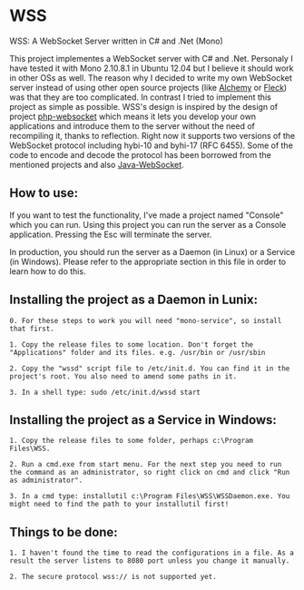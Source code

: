 WSS
===

WSS: A WebSocket Server written in C# and .Net (Mono)

This project implementes a WebSocket server with C# and .Net. Personaly I have tested it with Mono 2.10.8.1 in Ubuntu 12.04
but I believe it should work in other OSs as well. The reason why I decided to write my own WebSocket server instead of
using other open source projects (like [Alchemy](https://github.com/Olivine-Labs/Alchemy-Websockets-Client-Library) or
[Fleck](https://github.com/statianzo/Fleck)) was that they are too complicated. In contrast I tried to implement this
project as simple as possible. WSS's design is inspired by the design of project
[php-websocket](https://github.com/nicokaiser/php-websocket) which means it lets you develop your own applications and
introduce them to the server without the need of recompiling it, thanks to reflection. Right now it supports two versions
of the WebSocket protocol including hybi-10 and byhi-17 (RFC 6455). Some of the code to encode and decode the protocol has
been borrowed from the mentioned projects and also [Java-WebSocket](https://github.com/TooTallNate/Java-WebSocket).

How to use:
-----------

If you want to test the functionality, I've made a project named "Console" which you can run. Using this project
you can run the server as a Console application. Pressing the Esc will terminate the server.

In production, you should run the server as a Daemon (in Linux) or a Service (in Windows). Please refer to the appropriate
section in this file in order to learn how to do this.

Installing the project as a Daemon in Lunix:
--------------------------------------------

	0. For these steps to work you will need "mono-service", so install that first.

	1. Copy the release files to some location. Don't forget the "Applications" folder and its files. e.g. /usr/bin or /usr/sbin
	
	2. Copy the "wssd" script file to /etc/init.d. You can find it in the project's root. You also need to amend some paths in it.
	
	3. In a shell type: sudo /etc/init.d/wssd start

Installing the project as a Service in Windows:
-----------------------------------------------

	1. Copy the release files to some folder, perhaps c:\Program Files\WSS.
	
	2. Run a cmd.exe from start menu. For the next step you need to run the command as an administrator, so right click on cmd and click "Run as administrator".
	
	3. In a cmd type: installutil c:\Program Files\WSS\WSSDaemon.exe. You might need to find the path to your installutil first!

Things to be done:
------------------

	1. I haven't found the time to read the configurations in a file. As a result the server listens to 8080 port unless you change it manually.

	2. The secure protocol wss:// is not supported yet.


